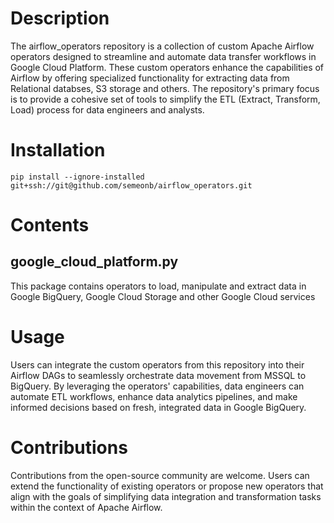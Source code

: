 # Description #
The airflow_operators repository is a collection of custom Apache Airflow operators designed to streamline and automate data transfer workflows in Google Cloud Platform.
These custom operators enhance the capabilities of Airflow by offering specialized functionality for extracting data from Relational databses, S3 storage and others.
The repository's primary focus is to provide a cohesive set of tools to simplify the ETL (Extract, Transform, Load) process for data engineers and analysts.

# Installation #

`pip install --ignore-installed git+ssh://git@github.com/semeonb/airflow_operators.git`

# Contents #

## google_cloud_platform.py ##
This package contains operators to load, manipulate and extract data in Google BigQuery, Google Cloud Storage and other Google Cloud services


# Usage # 
Users can integrate the custom operators from this repository into their Airflow DAGs to seamlessly orchestrate data movement from MSSQL to BigQuery. 
By leveraging the operators' capabilities, data engineers can automate ETL workflows, 
enhance data analytics pipelines, and make informed decisions based on fresh, integrated data in Google BigQuery.

# Contributions #
Contributions from the open-source community are welcome. 
Users can extend the functionality of existing operators or propose new operators 
that align with the goals of simplifying data integration and transformation tasks within the context of Apache Airflow.

